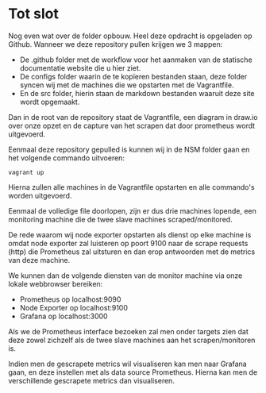 # Tot slot

Nog even wat over de folder opbouw. Heel deze opdracht is opgeladen op Github.
Wanneer we deze repository pullen krijgen we 3 mappen:
- De .github folder met de workflow voor het aanmaken van de statische documentatie website die u hier ziet.
- De configs folder waarin de te kopïeren bestanden staan, deze folder syncen wij met de machines die we opstarten met de Vagrantfile.
- En de src folder, hierin staan de markdown bestanden waaruit deze site wordt opgemaakt.

Dan in de root van de repository staat de Vagrantfile, een diagram in draw.io over onze opzet en de capture van het scrapen dat door prometheus wordt uitgevoerd.

Eenmaal deze repository gepulled is kunnen wij in de NSM folder gaan en het volgende commando uitvoeren:

```
vagrant up
```

Hierna zullen alle machines in de Vagrantfile opstarten en alle commando's worden uitgevoerd.

Eenmaal de volledige file doorlopen, zijn er dus drie machines lopende, een monitoring machine die de twee slave machines scraped/monitored.

De rede waarom wij node exporter opstarten als dienst op elke machine is omdat node exporter zal luisteren op poort 9100 naar de scrape requests (http) die Prometheus zal uitsturen en dan erop antwoorden met de metrics van deze machine.

We kunnen dan de volgende diensten van de monitor machine via onze lokale webbrowser bereiken:
- Prometheus op localhost:9090
- Node Exporter op localhost:9100
- Grafana op localhost:3000

Als we de Prometheus interface bezoeken zal men onder targets zien dat deze zowel zichzelf als de twee slave machines aan het scrapen/monitoren is.

Indien men de gescrapete metrics wil visualiseren kan men naar Grafana gaan, en deze instellen met als data source Prometheus. Hierna kan men de verschillende gescrapete metrics dan visualiseren.